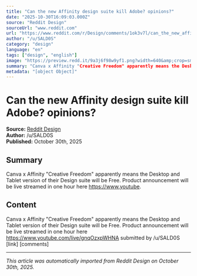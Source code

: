 ```yaml
---
title: "Can the new Affinity design suite kill Adobe? opinions?"
date: "2025-10-30T16:09:03.000Z"
source: "Reddit Design"
sourceUrl: "www.reddit.com"
url: "https://www.reddit.com/r/Design/comments/1ok3v7l/can_the_new_affinity_design_suite_kill_adobe/"
author: "/u/SALD0S"
category: "design"
language: "en"
tags: ["design", "english"]
image: "https://preview.redd.it/9a3j6f98w9yf1.png?width=640&amp;crop=smart&amp;auto=webp&amp;s=1b76246116649d972a7098613c88efb1575d7a25"
summary: "Canva x Affinity "Creative Freedom" apparently means the Desktop and Tablet version of their Design suite will be Free. Product announcement will be live streamed in one hour here https://www.youtube."
metadata: "[object Object]"
---
```


# Can the new Affinity design suite kill Adobe? opinions?

**Source:** [Reddit Design](https://www.reddit.com/r/Design/comments/1ok3v7l/can_the_new_affinity_design_suite_kill_adobe/)  
**Author:** /u/SALD0S  
**Published:** October 30th, 2025  

## Summary

Canva x Affinity "Creative Freedom" apparently means the Desktop and Tablet version of their Design suite will be Free. Product announcement will be live streamed in one hour here https://www.youtube.

## Content

Canva x Affinity "Creative Freedom" apparently means the Desktop and Tablet version of their Design suite will be Free. Product announcement will be live streamed in one hour here https://www.youtube.com/live/gnqOzxpWHNA submitted by /u/SALD0S [link] [comments]

---

*This article was automatically imported from Reddit Design on October 30th, 2025.*
